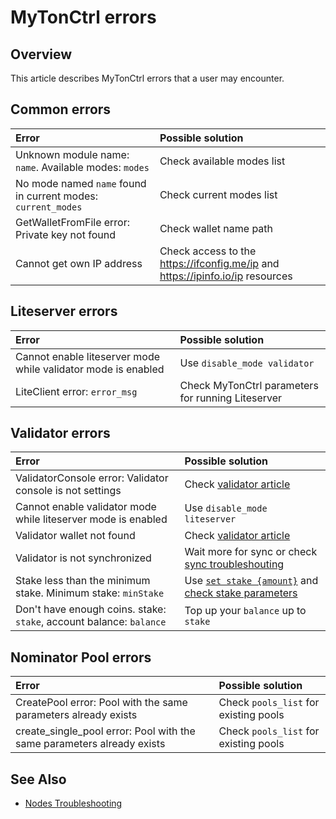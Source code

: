 # MyTonCtrl errors

## Overview

This article describes MyTonCtrl errors that a user may encounter.

## Common errors

| Error                                                                      | Possible solution                                                     |
|:---------------------------------------------------------------------------|:----------------------------------------------------------------------|
| Unknown module name: `name`. Available modes: `modes`                      | Check available modes list                                            |
| No mode named `name` found in current modes: `current_modes`               | Check current modes list                                              |
| GetWalletFromFile error: Private key not found                             | Check wallet name path                                                |
| Cannot get own IP address                                                  | Check access to the https://ifconfig.me/ip and https://ipinfo.io/ip resources                                                |


## Liteserver errors

| Error                                                                      | Possible solution                                                     |
|:---------------------------------------------------------------------------|:----------------------------------------------------------------------|
| Cannot enable liteserver mode while validator mode is enabled              | Use `disable_mode validator`                                          |
| LiteClient error: `error_msg`                                              | Check MyTonCtrl parameters for running Liteserver                     |

## Validator errors

| Error                                                                      | Possible solution                                                                                        |
|:---------------------------------------------------------------------------|:---------------------------------------------------------------------------------------------------------|
| ValidatorConsole error: Validator console is not settings                  | Check [validator article](/v3/guidelines/nodes/nodes-troubleshooting#validator-console-is-not-settings)                                                                                |
| Cannot enable validator mode while liteserver mode is enabled              | Use `disable_mode liteserver`                                                                                |
| Validator wallet not found                                                 | Check [validator article](/v3/guidelines/nodes/running-nodes/validator-node#view-the-list-of-wallets)    |
| Validator is not synchronized                                              | Wait more for sync or check [sync troubleshouting](/v3/guidelines/nodes/nodes-troubleshooting#about-no-progress-in-node-synchronization-within-3-hours)    |
| Stake less than the minimum stake. Minimum stake: `minStake`               | Use [`set stake {amount}`](/v3/guidelines/nodes/running-nodes/validator-node#your-validator-is-now-ready) and [check stake parameters](/v3/documentation/network/configs/blockchain-configs#param-17) |
| Don't have enough coins. stake: `stake`, account balance: `balance`        | Top up your `balance` up to `stake`                                                                      |

## Nominator Pool errors

| Error                                                                      | Possible solution                                                     |
|:---------------------------------------------------------------------------|:----------------------------------------------------------------------|
| CreatePool error: Pool with the same parameters already exists             | Check `pools_list` for existing pools                                 |
| create_single_pool error: Pool with the same parameters already exists     | Check `pools_list` for existing pools                                 |

## See Also

* [Nodes Troubleshooting](/v3/guidelines/nodes/nodes-troubleshooting)